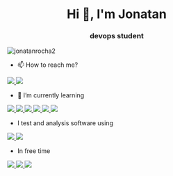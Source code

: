 <h1 align="center">Hi 👋, I'm Jonatan</h1>
<h3 align="center"> devops student</h3>

<p align="left"> <img src="https://komarev.com/ghpvc/?username=jonatanrocha2&label=Profile%20views&color=0e75b6&style=flat" alt="jonatanrocha2" /> </p>

- 📫 How to reach me?

<a href="https://www.linkedin.com/in/jonatanrocha25/" alt="Linkedin">
<img src="https://img.shields.io/badge/-Linkedin-6610F2?style=for-the-badge&logo=Linkedin&logoColor=FFFFFF&link=https://www.linkedin.com/in/jonatanrocha25/"/>
</a>

<a href="https://twitter.com/JonatanRocha25" alt="Twitter">
<img src="https://img.shields.io/badge/Twitter-1DA1F2?style=for-the-badge&logo=twitter&logoColor=FFFFFF&link=https://twitter.com/JonatanRocha25"/>
</a>


- 🌱 I’m currently learning 


<a href="">
<img src="https://img.shields.io/badge/Linux-FCC624?style=for-the-badge&logo=linux&logoColor=FFFFFF&"/>
</a>

<a href="">
<img src="https://img.shields.io/badge/JavaScript-F7DF1E?style=for-the-badge&logo=JavaScript&logoColor=white"/>
</a>

<a href="">
<img src="https://img.shields.io/badge/Node.js-43853D?style=for-the-badge&logo=node.js&logoColor=white"/>
</a>

<a href="">
<img src="https://img.shields.io/badge/Java-ED8B00?style=for-the-badge&logo=java&logoColor=white"/>
</a>

<a href="">
<img src="https://img.shields.io/badge/Shell_Script-121011?style=for-the-badge&logo=gnu-bash&logoColor=white"/>
</a>

<a href="">
<img src="https://img.shields.io/badge/MySQL-00000F?style=for-the-badge&logo=mysql&logoColor=white"/>
</a>

- I test and analysis software using


<a href="">
<img src="https://img.shields.io/badge/mocha.js-323330?style=for-the-badge&logo=mocha&logoColor=Brown"/>
</a>

<a href="">
<img src="https://img.shields.io/badge/Kibana-005571?style=for-the-badge&logo=Kibana&logoColor=white"/>
</a>


- In free time


<a href="">
<img src="https://img.shields.io/badge/Steam-000000?style=for-the-badge&logo=steam&logoColor=white"/>
</a>

<a href="">
<img src="https://img.shields.io/badge/Origin-148EFF?style=for-the-badge&logo=origin&logoColor=white"/>
</a>

<a href="">
<img src="https://img.shields.io/badge/Deezer-FEAA2D?style=for-the-badge&logo=deezer&logoColor=white"/>
</a>


